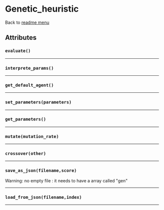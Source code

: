 # Genetic_heuristic
Back to [readme menu](../README.md)

## Attributes
### ```evaluate()```

----

### ```interprete_params()```

----

### ```get_default_agent()```

----

### ```set_parameters(parameters)```

----

### ```get_parameters()```

----

### ```mutate(mutation_rate)```

----

### ```crossover(other)```

----

### ```save_as_json(filename,score)```
Warning: no empty file : it needs to have a array called "gen" 

----

### ```load_from_json(filename,index)```

----

